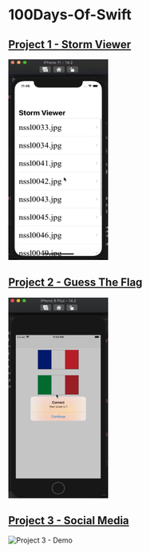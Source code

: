 # 100Days-Of-Swift

## [Project 1 - Storm Viewer](Project01)


<img alt="Project 1 - Demo" src="Project01/project1-demo.gif" width="200" height="400" />


## [Project 2 - Guess The Flag](Project02)

<img alt="Project 1 - Demo" src="Project02/project2-demo.gif" width="200" height="400" />


## [Project 3 - Social Media](Project02)

<img alt="Project 3 - Demo" src="Project03/project3-demo.gif" width="200" height="400" />
